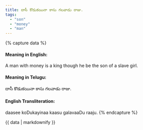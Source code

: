 ```yaml
---
title: దాసీ కొడుకయినా కాసు గలవాడు రాజు.
tags:
  - "son"
  - "money"
  - "man"
---
```


{% capture data %}
#### Meaning in English:
A man with money is a king though he be the son of a slave girl.

#### Meaning in Telugu:
దాసీ కొడుకయినా కాసు గలవాడు రాజు.

#### English Transliteration:
daasee koDukayinaa kaasu galavaaDu raaju.
{% endcapture %}

<div class="notice">{{ data | markdownify }}</div>

